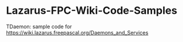 # Lazarus-FPC-Wiki-Code-Samples

TDaemon: sample code for https://wiki.lazarus.freepascal.org/Daemons_and_Services
